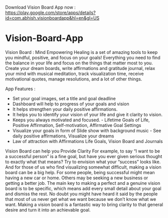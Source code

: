 
Download Vision Board App now : https://play.google.com/store/apps/details?id=com.abhish.visionboardapp&hl=en&gl=US

# Vision-Board-App
Vision Board : Mind Empowering Healing is a set of amazing tools to keep you mindful, positive, and focus on your goals! Everything you need to find the balance in your life and focus on the things that matter most to you. Create your dream boards, write affirmations and gratitude journal, relax your mind with musical meditation, track visualization time, receive motivational quotes, manage resolutions, and a lot of other things.  

App Features : 
- Set your goal images, set a title and goal deadline 
- Dashboard will help to progress of your goals and vision 
- It helps strengthen your daily positive affirmations. 
- It helps you to identify your vision of your life and give it clarity to vision. 
- Keeps you always motivated and focused. - Lifetime Goals of Life, Positive Affirmation, Self-motivation, Affirmative Goal Settings 
- Visualize your goals in form of Slide show with background music - See daily positive affirmations, Visualize your dreams 
- Law of attraction with Affirmations Life Goals, Vision Board and Journals  

Vision Board can help you Provide Clarity For example, to say “I want to be a successful person” is a fine goal, but have you ever given serious thought to exactly what that means? Try to envision what your “success” looks like. And for those of us who find visualizing somewhat difficult, making a vision board can be a big help. For some people, being successful might mean having a new car or home. Others may be seeking a new business or getting a better job. The main key to making a perfect and a genuine vision board is to be specific, which means add every small detail about your goal and dismiss the rest. No doubt you might have heard it said by the people that most of us never get what we want because we don’t know what we want. Making a vision board is a fantastic way to bring clarity to that general desire and turn it into an achievable goal.
